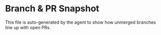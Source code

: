 # Branch & PR Snapshot

This file is auto-generated by the agent to show how unmerged branches line up with open PRs.
